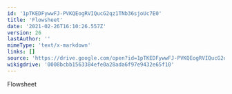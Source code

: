 ```yaml
---
id: '1pTKEDFywwFJ-PVKQEogRVIQucG2qz1TNb36sjoUc7E0'
title: 'Flowsheet'
date: '2021-02-26T16:10:26.557Z'
version: 26
lastAuthor: ''
mimeType: 'text/x-markdown'
links: []
source: 'https://drive.google.com/open?id=1pTKEDFywwFJ-PVKQEogRVIQucG2qz1TNb36sjoUc7E0'
wikigdrive: '0008bcbb1563384efe0a28ada6f97e9432e65f10'
---
```

Flowsheet
